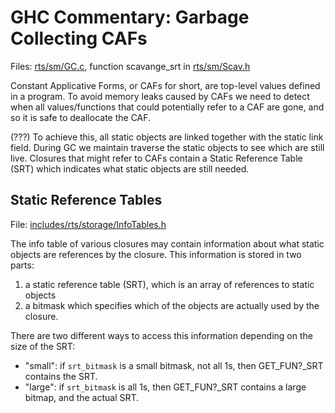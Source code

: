 # GHC Commentary: Garbage Collecting CAFs



Files: [rts/sm/GC.c](/trac/ghc/browser/ghc/rts/sm/GC.c), function scavange\_srt in [rts/sm/Scav.h](/trac/ghc/browser/ghc/rts/sm/Scav.h)



Constant Applicative Forms, or CAFs for short, are top-level values defined in a program. 
To avoid memory leaks caused by CAFs we need to detect when all values/functions that could potentially refer to a CAF are gone, and so it is safe to deallocate the CAF.  



(???)
To achieve this, all static objects are linked together with the static link field.  During GC we maintain traverse the static objects to see which are still live.
Closures that might refer to CAFs contain a Static Reference Table (SRT) which indicates what
static objects are still needed.


## Static Reference Tables



File: [includes/rts/storage/InfoTables.h](/trac/ghc/browser/ghc/includes/rts/storage/InfoTables.h)



The info table of various closures may contain information about what static objects are
references by the closure.  This information is stored in two parts:


1. a static reference table (SRT), which is an array of references to static objects
1. a bitmask which specifies which of the objects are actually used by the closure.


There are two different ways to access this information depending on the size of the SRT:


- "small": if `srt_bitmask` is a small bitmask, not all 1s, then GET\_FUN?\_SRT contains the SRT.
- "large": if `srt_bitmask` is all 1s, then GET\_FUN?\_SRT contains a large bitmap, and the actual SRT.
